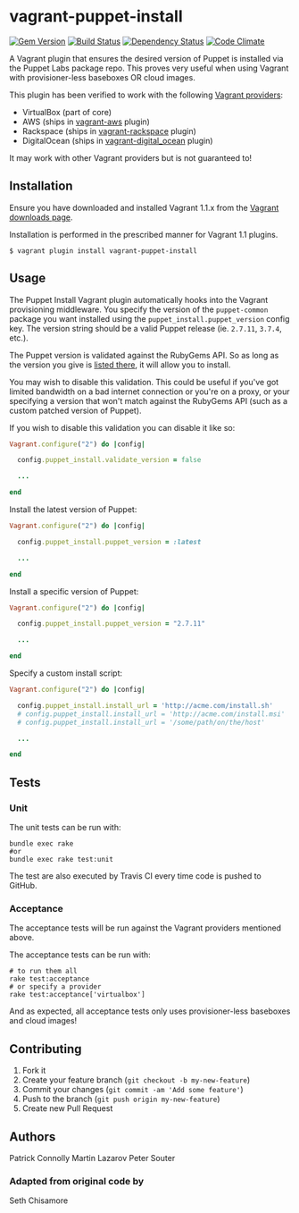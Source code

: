 # vagrant-puppet-install

[![Gem Version](http://img.shields.io/gem/v/vagrant-puppet-install.svg)][gem]
[![Build Status](http://img.shields.io/travis/petems/vagrant-puppet-install.svg)][travis]
[![Dependency Status](http://img.shields.io/gemnasium/petems/vagrant-puppet-install.svg)][gemnasium]
[![Code Climate](http://img.shields.io/codeclimate/github/petems/vagrant-puppet-install.svg)][codeclimate]

[gem]: https://rubygems.org/gems/vagrant-puppet-install
[travis]: http://travis-ci.org/petems/vagrant-puppet-install
[gemnasium]: https://gemnasium.com/petems/vagrant-puppet-install
[codeclimate]: https://codeclimate.com/github/petems/vagrant-puppet-install


A Vagrant plugin that ensures the desired version of Puppet is installed via the
Puppet Labs package repo. This proves very useful when using Vagrant
with provisioner-less baseboxes OR cloud images.

This plugin has been verified to work with the following
[Vagrant providers](http://docs.vagrantup.com/v2/providers/index.html):

* VirtualBox (part of core)
* AWS (ships in [vagrant-aws](https://github.com/mitchellh/vagrant-aws) plugin)
* Rackspace (ships in [vagrant-rackspace](https://github.com/mitchellh/vagrant-rackspace) plugin)
* DigitalOcean (ships in [vagrant-digital_ocean](https://github.com/smdahlen/vagrant-digitalocean) plugin)

It may work with other Vagrant providers but is not guaranteed to!

## Installation

Ensure you have downloaded and installed Vagrant 1.1.x from the
[Vagrant downloads page](http://downloads.vagrantup.com/).

Installation is performed in the prescribed manner for Vagrant 1.1 plugins.

```
$ vagrant plugin install vagrant-puppet-install
```

## Usage

The Puppet Install Vagrant plugin automatically hooks into the Vagrant provisioning
middleware. You specify the version of the `puppet-common` package you want
installed using the `puppet_install.puppet_version` config key. The version string
should be a valid Puppet release (ie. `2.7.11`, `3.7.4`, etc.).

The Puppet version is validated against the RubyGems API. So as long as the version you give is [listed there](https://rubygems.org/gems/puppet/versions/), it will allow you to install.

You may wish to disable this validation. This could be useful if you've got limited bandwidth on a bad internet connection or you're on a proxy, or your specifying a version that won't match against the RubyGems API (such as a custom patched version of Puppet).

If you wish to disable this validation you can disable it like so:

```ruby
Vagrant.configure("2") do |config|

  config.puppet_install.validate_version = false

  ...

end
```

Install the latest version of Puppet:

```ruby
Vagrant.configure("2") do |config|

  config.puppet_install.puppet_version = :latest

  ...

end
```

Install a specific version of Puppet:

```ruby
Vagrant.configure("2") do |config|

  config.puppet_install.puppet_version = "2.7.11"

  ...

end
```

Specify a custom install script:

```ruby
Vagrant.configure("2") do |config|

  config.puppet_install.install_url = 'http://acme.com/install.sh'
  # config.puppet_install.install_url = 'http://acme.com/install.msi'
  # config.puppet_install.install_url = '/some/path/on/the/host'

  ...

end
```

## Tests

### Unit

The unit tests can be run with:

```
bundle exec rake
#or
bundle exec rake test:unit
```

The test are also executed by Travis CI every time code is pushed to GitHub.

### Acceptance

The acceptance tests will be run against the Vagrant providers mentioned above.

The acceptance tests can be run with:

```
# to run them all
rake test:acceptance
# or specify a provider
rake test:acceptance['virtualbox']
```

And as expected, all acceptance tests only uses provisioner-less baseboxes and
cloud images!

## Contributing

1. Fork it
2. Create your feature branch (`git checkout -b my-new-feature`)
3. Commit your changes (`git commit -am 'Add some feature'`)
4. Push to the branch (`git push origin my-new-feature`)
5. Create new Pull Request

## Authors

Patrick Connolly
Martin Lazarov
Peter Souter

### Adapted from original code by

Seth Chisamore
